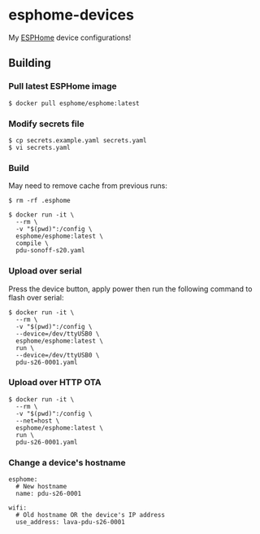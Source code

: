 # esphome-devices

My [ESPHome](https://github.com/esphome) device configurations!


## Building

### Pull latest ESPHome image

```
$ docker pull esphome/esphome:latest
```

### Modify secrets file

```
$ cp secrets.example.yaml secrets.yaml
$ vi secrets.yaml
```

### Build

May need to remove cache from previous runs:

```
$ rm -rf .esphome
```

```
$ docker run -it \
  --rm \
  -v "$(pwd)":/config \
  esphome/esphome:latest \
  compile \
  pdu-sonoff-s20.yaml
```

### Upload over serial

Press the device button, apply power then run the following command to flash over
serial:

```
$ docker run -it \
  --rm \
  -v "$(pwd)":/config \
  --device=/dev/ttyUSB0 \
  esphome/esphome:latest \
  run \
  --device=/dev/ttyUSB0 \
  pdu-s26-0001.yaml
```

### Upload over HTTP OTA

```
$ docker run -it \
  --rm \
  -v "$(pwd)":/config \
  --net=host \
  esphome/esphome:latest \
  run \
  pdu-s26-0001.yaml
```


### Change a device's hostname
```
esphome:
  # New hostname
  name: pdu-s26-0001

wifi:
  # Old hostname OR the device's IP address
  use_address: lava-pdu-s26-0001
```
